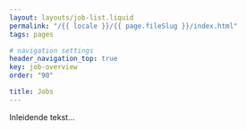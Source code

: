 ```yaml
---
layout: layouts/job-list.liquid
permalink: "/{{ locale }}/{{ page.fileSlug }}/index.html"
tags: pages

# navigation settings
header_navigation_top: true
key: job-overview
order: "90"

title: Jobs
---
```


Inleidende tekst...
